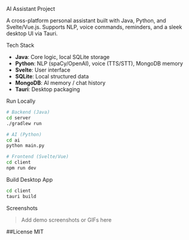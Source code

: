 AI Assistant Project

A cross-platform personal assistant built with Java, Python, and Svelte/Vue.js. Supports NLP, voice commands, reminders, and a sleek desktop UI via Tauri.

Tech Stack
- **Java**: Core logic, local SQLite storage
- **Python**: NLP (spaCy/OpenAI), voice (TTS/STT), MongoDB memory
- **Svelte**: User interface
- **SQLite**: Local structured data
- **MongoDB**: AI memory / chat history
- **Tauri**: Desktop packaging

Run Locally
```bash
# Backend (Java)
cd server
./gradlew run

# AI (Python)
cd ai
python main.py

# Frontend (Svelte/Vue)
cd client
npm run dev
```

Build Desktop App
```bash
cd client
tauri build
```

Screenshots
> Add demo screenshots or GIFs here

##License
MIT
